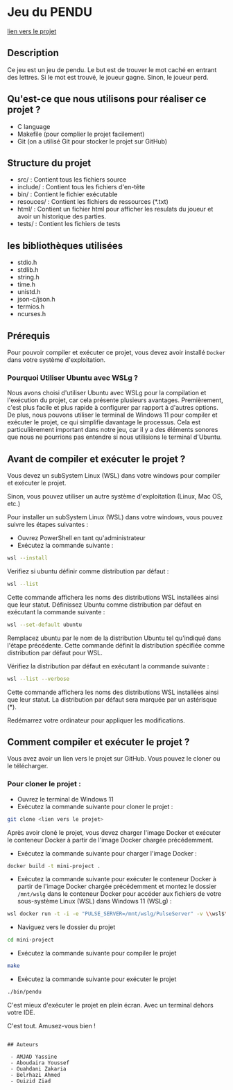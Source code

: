 # Jeu du PENDU

[lien vers le projet](https://github.com/yassine20011/project)
## Description

Ce jeu est un jeu de pendu. Le but est de trouver le mot caché en entrant des lettres. Si le mot est trouvé, le joueur gagne. Sinon, le joueur perd.

## Qu'est-ce que nous utilisons pour réaliser ce projet ?

- C language
- Makefile (pour complier le projet facilement)
- Git (on a utilisé Git pour stocker le projet sur GitHub)

## Structure du projet

- src/ : Contient tous les fichiers source
- include/ : Contient tous les fichiers d'en-tête
- bin/ : Contient le fichier exécutable
- resouces/ : Contient les fichiers de ressources (\*.txt)
- html/ : Contient un fichier html pour afficher les resulats du joueur et avoir un historique des parties.
- tests/ : Contient les fichiers de tests


## les bibliothèques utilisées

- stdio.h
- stdlib.h
- string.h
- time.h
- unistd.h
- json-c/json.h
- termios.h
- ncurses.h

## Prérequis

Pour pouvoir compiler et exécuter ce projet, vous devez avoir installé `Docker` dans votre système d'exploitation.

### Pourquoi Utiliser Ubuntu avec WSLg ?

Nous avons choisi d'utiliser Ubuntu avec WSLg pour la compilation et l'exécution du projet, car cela présente plusieurs avantages. Premièrement, c'est plus facile et plus rapide à configurer par rapport à d'autres options. De plus, nous pouvons utiliser le terminal de Windows 11 pour compiler et exécuter le projet, ce qui simplifie davantage le processus. Cela est particulièrement important dans notre jeu, car il y a des éléments sonores que nous ne pourrions pas entendre si nous utilisions le terminal d'Ubuntu.

## Avant de compiler et exécuter le projet ?

Vous devez un subSystem Linux (WSL) dans votre windows pour compiler et exécuter le projet.

Sinon, vous pouvez utiliser un autre système d'exploitation (Linux, Mac OS, etc.)

Pour installer un subSystem Linux (WSL) dans votre windows, vous pouvez suivre les étapes suivantes :

- Ouvrez PowerShell en tant qu'administrateur
- Exécutez la commande suivante :

```bash
wsl --install
```

Verifiez si ubuntu définir comme distribution par défaut :

```bash
wsl --list
```

Cette commande affichera les noms des distributions WSL installées ainsi que leur statut. Définissez Ubuntu comme distribution par défaut en exécutant la commande suivante :

```bash
wsl --set-default ubuntu
```

Remplacez ubuntu par le nom de la distribution Ubuntu tel qu'indiqué dans l'étape précédente. Cette commande définit la distribution spécifiée comme distribution par défaut pour WSL.

Vérifiez la distribution par défaut en exécutant la commande suivante :

```bash
wsl --list --verbose
```

Cette commande affichera les noms des distributions WSL installées ainsi que leur statut. La distribution par défaut sera marquée par un astérisque (\*).

Redémarrez votre ordinateur pour appliquer les modifications.

## Comment compiler et exécuter le projet ?

Vous avez avoir un lien vers le projet sur GitHub. Vous pouvez le cloner ou le télécharger.

### Pour cloner le projet :

- Ouvrez le terminal de Windows 11
- Exécutez la commande suivante pour cloner le projet :

```bash
git clone <lien vers le projet>
```

Après avoir cloné le projet, vous devez charger l'image Docker et exécuter le conteneur Docker à partir de l'image Docker chargée précédemment.

- Exécutez la commande suivante pour charger l'image Docker :

```bash
docker build -t mini-project .
```

- Exécutez la commande suivante pour exécuter le conteneur Docker à partir de l'image Docker chargée précédemment et montez le dossier `/mnt/wslg` dans le conteneur Docker pour accéder aux fichiers de votre sous-système Linux (WSL) dans Windows 11 (WSLg) :

```bash
wsl docker run -t -i -e "PULSE_SERVER=/mnt/wslg/PulseServer" -v \\wsl$\Ubuntu\mnt\wslg:/mnt/wslg/ mini-project
```

- Naviguez vers le dossier du projet

```bash
cd mini-project
```

- Exécutez la commande suivante pour compiler le projet

```bash
make
```

- Exécutez la commande suivante pour exécuter le projet

```bash
./bin/pendu
```

C'est mieux d'exécuter le projet en plein écran. Avec un terminal dehors votre IDE.


C'est tout. Amusez-vous bien !
```

## Auteurs

 - AMJAD Yassine
 - Aboudaira Youssef 
 - Ouahdani Zakaria
 - Belrhazi Ahmed
 - Ouizid Ziad

```